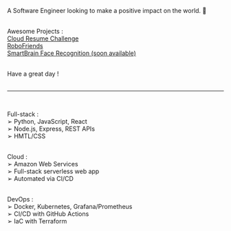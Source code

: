 A Software Engineer looking to make a positive impact on the world. 💚<br><br>

Awesome Projects :<br>
[Cloud Resume Challenge](https://cloud-resume-challenge.charlescloudjourney.com)<br>
[RoboFriends](https://jagaesh.github.io/RoboFriends)<br>
[SmartBrain Face Recognition (soon available)](https://github.com/Jagaesh)<br><br>

Have a great day !<br><br>

---
<br>

Full-stack :<br>
➢ Python, JavaScript, React<br>
➢ Node.js, Express, REST APIs<br>
➢ HMTL/CSS<br><br>

Cloud :<br>
➢ Amazon Web Services<br>
➢ Full-stack serverless web app<br>
➢ Automated via CI/CD<br><br>

DevOps :<br>
➢ Docker, Kubernetes, Grafana/Prometheus<br>
➢ CI/CD with GitHub Actions<br>
➢ IaC with Terraform<br><br><br>


